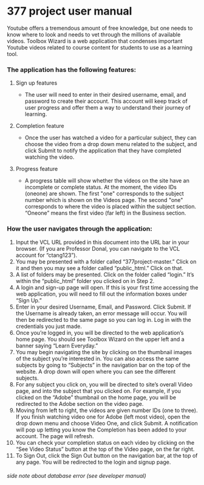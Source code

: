 # 377 project user manual
Youtube offers a tremendous amount of free knowledge, but one needs to know where to look and needs to vet through the millions of available videos. Toolbox Wizard is a web application that condenses important Youtube videos related to course content for students to use as a learning tool.

### The application has the following features:
1. Sign up features
   - The user will need to enter in their desired username, email, and password to create their account. This account will keep track of user progress and offer them a way to understand their journey of learning.

2. Completion feature
   - Once the user has watched a video for a particular subject, they can choose the video from a drop down menu related to the subject, and click Submit to notify the application that they have completed watching the video.

3. Progress feature
   - A progress table will show whether the videos on the site have an incomplete or complete status. At the moment, the video IDs (oneone) are shown. The first "one" corresponds to the subject number which is shown on the Videos page. The second "one" corresponds to where the video is placed within the subject section. “Oneone” means the first video (far left) in the Business section.

### How the user navigates through the application:
1. Input the VCL URL provided in this document into the URL bar in your browser. (If you are Professor Donal, you can navigate to the VCL account for “ctang123”).
2. You may be presented with a folder called “377project-master.” Click on it and then you may see a folder called “public_html.” Click on that.
3. A list of folders may be presented. Click on the folder called “login.” It’s within the “public_html” folder you clicked on in Step 2.
4. A login and sign-up page will open. If this is your first time accessing the web application, you will need to fill out the information boxes under “Sign Up.”
5. Enter in your desired Username, Email, and Password. Click Submit. If the Username is already taken, an error message will occur. You will then be redirected to the same page so you can log in. Log in with the credentials you just made.
6. Once you’re logged in, you will be directed to the web application’s home page. You should see Toolbox Wizard on the upper left and a banner saying “Learn Everyday.”
7. You may begin navigating the site by clicking on the thumbnail images of the subject you’re interested in. You can also access the same subjects by going to “Subjects” in the navigation bar on the top of the website. A drop down will open where you can see the different subjects.
8. For any subject you click on, you will be directed to site’s overall Video page, and into the subject that you clicked on. For example, if you clicked on the “Adobe” thumbnail on the home page, you will be redirected to the Adobe section on the video page.
9. Moving from left to right, the videos are given number IDs (one to three). If you finish watching video one for Adobe (left most video), open the drop down menu and choose Video One, and click Submit. A notification will pop up letting you know the Completion has been added to your account. The page will refresh.
10. You can check your completion status on each video by clicking on the “See Video Status” button at the top of the Video page, on the far right.
11. To Sign Out, click the Sign Out button on the navigation bar, at the top of any page. You will be redirected to the login and signup page.


###### side note about database error (see developer manual)
